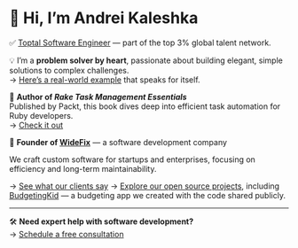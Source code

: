 # 👋 Hi, I’m Andrei Kaleshka

✅ [Toptal Software Engineer](https://www.toptal.com/resume/andrey-koleshko) — part of the top 3% global talent network.

💡 I’m a **problem solver by heart**, passionate about building elegant, simple solutions to complex challenges.  
→ [Here’s a real-world example](https://x.com/ka8725/status/1827818448224731223) that speaks for itself.

📘 **Author of _Rake Task Management Essentials_**  
Published by Packt, this book dives deep into efficient task automation for Ruby developers.  
→ [Check it out](https://www.packtpub.com/product/rake-task-management-essentials/9781783280773)

🚀 **Founder of [WideFix](https://widefix.com/)** — a software development company

We craft custom software for startups and enterprises, focusing on efficiency and long-term maintainability.

→ [See what our clients say](https://clutch.co/profile/widefix#reviews)
→ [Explore our open source projects](https://github.com/widefix), including [BudgetingKid](https://get.budgetingkid.com/) — a budgeting app we created with the code shared publicly.

---

🛠️ **Need expert help with software development?**  
→ [Schedule a free consultation](https://calendly.com/andrei-kaleshka/30min)
